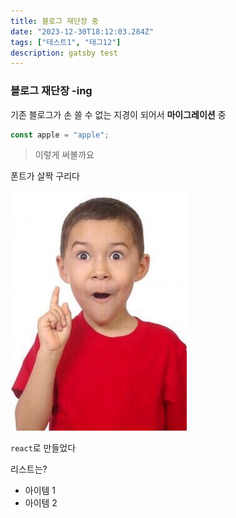 ```yaml
---
title: 블로그 재단장 중
date: "2023-12-30T18:12:03.284Z"
tags: ["테스트1", "태그12"]
description: gatsby test
---
```


### 블로그 재단장 -ing 

기존 블로그가 손 쓸 수 없는 지경이 되어서 **마이그레이션** 중


```jsx
const apple = "apple";
```

> 이렇게 써볼까요 

폰트가 살짝 구리다

![아하 이미지](./aha.jpg)

`react`로 만들었다

리스트는?

  - 아이템 1
  - 아이템 2